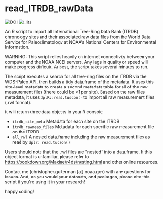 
# read_ITRDB_rawData

[![DOI](https://zenodo.org/badge/625965443.svg)](https://zenodo.org/badge/latestdoi/625965443)
[![Hits](https://hits.seeyoufarm.com/api/count/incr/badge.svg?url=https%3A%2F%2Fgithub.com%2Fchguiterman%2Fread_ITRDB_rawData&count_bg=%2379C83D&title_bg=%23555555&icon=&icon_color=%23E7E7E7&title=page+visits&edge_flat=false)](https://hits.seeyoufarm.com)

An R script to import all International Tree-Ring Data Bank (ITRDB) chronology sites and their associated raw data files from the World Data Service for Paleoclimatology at NOAA's National Centers for Environmental Information.

WARNING: This script relies heavily on internet connectivity between your computer and the NOAA NCEI servers. Any lags in quality or speed will make progress difficult. At best, the script takes several minutes to run.

The script executes a search for all tree-ring files on the ITRDB via the WDS-Paleo API, then builds a tidy data.frame of the metadata. It uses this site-level metadata to create a second metadata table for all of the raw measurement files (there could be >1 per site). Based on the raw files metadata, it uses `dplR::read.tuscon()` to import all raw measurement files (.rwl format).

It will return three data objects in your R console:
 * `itrdb_site_meta` Metadata for each site on the ITRDB
 * `itrdb_rawmeas_files` Metadata for each specific raw measurement file on the ITRDB
 * `all_rwl` A nested data.frame including the raw measurement files as read by `dplr::read.tucson()`
 
Users should note that the .rwl files are "nested" into a data.frame. If this object format is unfamiliar, please refer to https://bookdown.org/Maxine/r4ds/nesting.html and other online resources.

Contact me (christopher.guiterman [at] noaa.gov) with any questions for issues.
And, as you would your datasets, and packages, please cite this script if you're using it in your research! 

happy coding!

